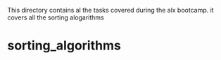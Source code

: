 This directory contains al the tasks covered during the alx bootcamp.
it covers all the sorting alogarithms

# sorting_algorithms
